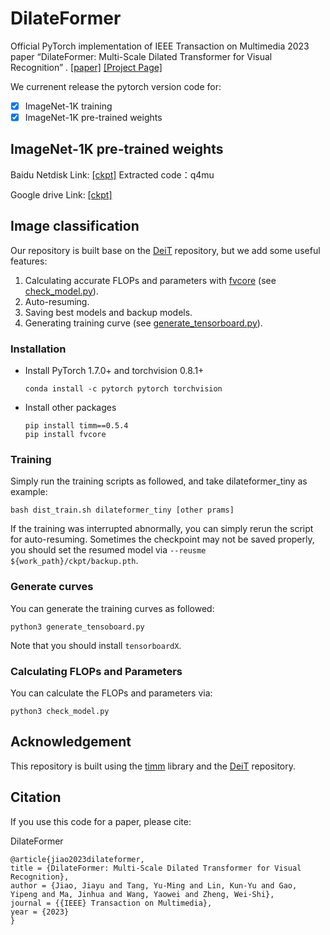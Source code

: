 # DilateFormer

Official PyTorch implementation of IEEE Transaction on Multimedia 2023 paper “DilateFormer: Multi-Scale Dilated Transformer for Visual Recognition” .
[[paper]](https://arxiv.org/abs/2302.01791) 
[[Project Page]](https://isee-ai.cn/~jiaojiayu/DilteFormer.html)


We currenent release the pytorch version code for:

- [x] ImageNet-1K training
- [x] ImageNet-1K pre-trained weights

## ImageNet-1K pre-trained weights
Baidu Netdisk Link: [[ckpt]](https://pan.baidu.com/s/1DTKScF5G0Cbq-jaJrxeb4A?pwd=q4mu)
Extracted code：q4mu

Google drive Link: [[ckpt]](https://drive.google.com/drive/folders/1r8PDAQyccI6lKMIuaejin-AI1VW16Fvb?usp=sharing)

## Image classification

Our repository is built base on the [DeiT](https://github.com/facebookresearch/deit) repository, but we add some useful features:

1. Calculating accurate FLOPs and parameters with [fvcore](https://github.com/facebookresearch/fvcore) (see [check_model.py](check_model.py)).
2. Auto-resuming.
3. Saving best models and backup models.
4. Generating training curve (see [generate_tensorboard.py](generate_tensorboard.py)).

### Installation


- Install PyTorch 1.7.0+ and torchvision 0.8.1+

  ```shell
  conda install -c pytorch pytorch torchvision
  ```

- Install other packages

  ```shell
  pip install timm==0.5.4
  pip install fvcore
  ```

### Training

Simply run the training scripts as followed,  and take dilateformer_tiny as example:

```shell
bash dist_train.sh dilateformer_tiny [other prams]
```

If the training was interrupted abnormally, you can simply rerun the script for auto-resuming. Sometimes the checkpoint may not be saved properly, you should set the resumed model via `--reusme ${work_path}/ckpt/backup.pth`.



### Generate curves

You can generate the training curves as followed:

```shell
python3 generate_tensoboard.py
```

Note that you should install `tensorboardX`.

### Calculating FLOPs and Parameters

You can calculate the FLOPs and parameters via:

```shell
python3 check_model.py
```

## Acknowledgement

This repository is built using the [timm](https://github.com/rwightman/pytorch-image-models) library and the [DeiT](https://github.com/facebookresearch/deit) repository.

## Citation
If you use this code for a paper, please cite:

DilateFormer
```
@article{jiao2023dilateformer,
title = {DilateFormer: Multi-Scale Dilated Transformer for Visual Recognition},
author = {Jiao, Jiayu and Tang, Yu-Ming and Lin, Kun-Yu and Gao, Yipeng and Ma, Jinhua and Wang, Yaowei and Zheng, Wei-Shi},
journal = {{IEEE} Transaction on Multimedia},
year = {2023}
}
```
